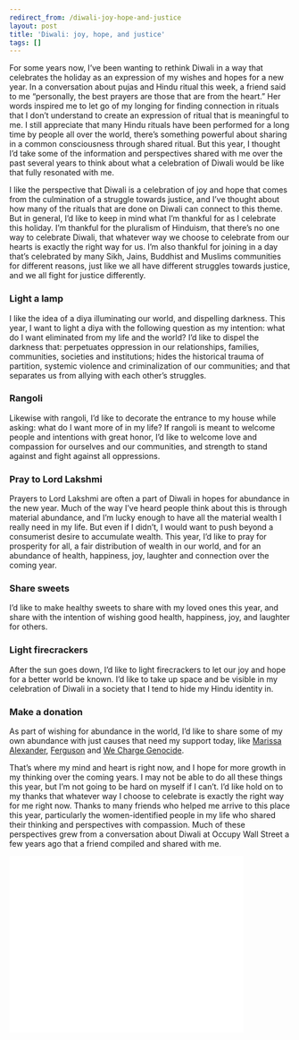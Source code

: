 ```yaml
---
redirect_from: /diwali-joy-hope-and-justice
layout: post
title: 'Diwali: joy, hope, and justice'
tags: []
---
```

For some years now, I’ve been wanting to rethink Diwali in a way that celebrates the holiday as an expression of my wishes and hopes for a new year. In a conversation about pujas and Hindu ritual this week, a friend said to me “personally, the best prayers are those that are from the heart.” Her words inspired me to let go of my longing for finding connection in rituals that I don’t understand to create an expression of ritual that is meaningful to me. I still appreciate that many Hindu rituals have been performed for a long time by people all over the world, there’s something powerful about sharing in a common consciousness through shared ritual. But this year, I thought I’d take some of the information and perspectives shared with me over the past several years to think about what a celebration of Diwali would be like that fully resonated with me.

I like the perspective that Diwali is a celebration of joy and hope that comes from the culmination of a struggle towards justice, and I’ve thought about how many of the rituals that are done on Diwali can connect to this theme. But in general, I’d like to keep in mind what I’m thankful for as I celebrate this holiday. I’m thankful for the pluralism of Hinduism, that there’s no one way to celebrate Diwali, that whatever way we choose to celebrate from our hearts is exactly the right way for us. I’m also thankful for joining in a day that’s celebrated by many Sikh, Jains, Buddhist and Muslims communities for different reasons, just like we all have different struggles towards justice, and we all fight for justice differently.

### Light a lamp
I like the idea of a diya illuminating our world, and dispelling darkness. This year, I want to light a diya with the following question as my intention: what do I want eliminated from my life and the world? I’d like to dispel the darkness that: perpetuates oppression in our relationships, families, communities, societies and institutions; hides the historical trauma of partition, systemic violence and criminalization of our communities; and that separates us from allying with each other’s struggles.

### Rangoli
Likewise with rangoli, I’d like to decorate the entrance to my house while asking: what do I want more of in my life? If rangoli is meant to welcome people and intentions with great honor, I’d like to welcome love and compassion for ourselves and our communities, and strength to stand against and fight against all oppressions.

### Pray to Lord Lakshmi
Prayers to Lord Lakshmi are often a part of Diwali in hopes for abundance in the new year. Much of the way I’ve heard people think about this is through material abundance, and I’m lucky enough to have all the material wealth I really need in my life. But even if I didn’t, I would want to push beyond a consumerist desire to accumulate wealth. This year, I’d like to pray for prosperity for all, a fair distribution of wealth in our world, and for an abundance of health, happiness, joy, laughter and connection over the coming year.

### Share sweets
I’d like to make healthy sweets to share with my loved ones this year, and share with the intention of wishing good health, happiness, joy, and laughter for others.

### Light firecrackers
After the sun goes down, I’d like to light firecrackers to let our joy and hope for a better world be known. I’d like to take up space and be visible in my celebration of Diwali in a society that I tend to hide my Hindu identity in.

### Make a donation
As part of wishing for abundance in the world, I’d like to share some of my own abundance with just causes that need my support today, like [Marissa Alexander](http://www.freemarissanow.org/), [Ferguson](http://obs-onthemove.org/) and [We Charge Genocide](http://wechargegenocide.org/).

That’s where my mind and heart is right now, and I hope for more growth in my thinking over the coming years. I may not be able to do all these things this year, but I’m not going to be hard on myself if I can’t. I’d like hold on to my thanks that whatever way I choose to celebrate is exactly the right way for me right now. Thanks to many friends who helped me arrive to this place this year, particularly the women-identified people in my life who shared their thinking and perspectives with compassion. Much of these perspectives grew from a conversation about Diwali at Occupy Wall Street a few years ago that a friend compiled and shared with me.

<iframe width="420" height="315" src="//www.youtube.com/embed/OGVwYhXlv7k" frameborder="0" allowfullscreen></iframe>

